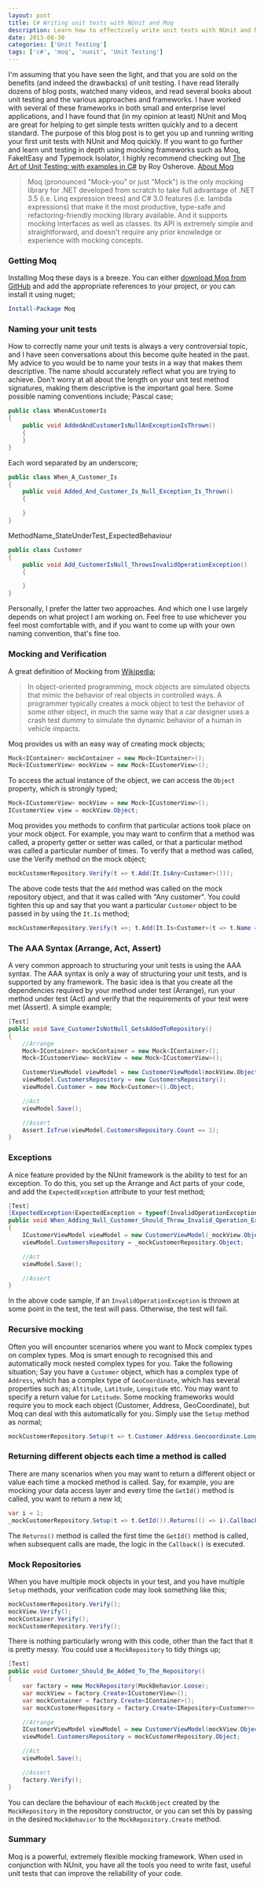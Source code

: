 ```yaml
---
layout: post
title: C# Writing unit tests with NUnit and Moq
description: Learn how to effectively write unit tests with NUnit and Moq. This tutorial covers getting started, naming conventions, best practices and more.
date: 2013-08-30
categories: ['Unit Testing']
tags: ['c#', 'moq', 'nunit', 'Unit Testing']
---
```


I'm assuming that you have seen the light, and that you are sold on the benefits (and indeed the drawbacks) of unit testing. I have read literally dozens of blog posts, watched many videos, and read several books about unit testing and the various approaches and frameworks. I have worked with several of these frameworks in both small and enterprise level applications, and I have found that (in my opinion at least) NUnit and Moq are great for helping to get simple tests written quickly and to a decent standard. The purpose of this blog post is to get you up and running writing your first unit tests with NUnit and Moq quickly. If you want to go further and learn unit testing in depth using mocking frameworks such as Moq, FakeItEasy and Typemock Isolator, I highly recommend checking out [The Art of Unit Testing: with examples in C#](http://www.amazon.co.uk/gp/product/1617290890/ref=as_li_tf_tl?ie=UTF8&camp=1634&creative=6738&creativeASIN=1617290890&linkCode=as2&tag=jprecom-21) by Roy Osherove. [About Moq](https://code.google.com/p/moq/ 'Moq')

> Moq (pronounced "Mock-you" or just "Mock") is the only mocking library for .NET developed from scratch to take full advantage of .NET 3.5 (i.e. Linq expression trees) and C# 3.0 features (i.e. lambda expressions) that make it the most productive, type-safe and refactoring-friendly mocking library available. And it supports mocking interfaces as well as classes. Its API is extremely simple and straightforward, and doesn't require any prior knowledge or experience with mocking concepts.

### Getting Moq

Installing Moq these days is a breeze. You can either [download Moq from GitHub](https://github.com/Moq/moq4 'Moq on GitHub') and add the appropriate references to your project, or you can install it using nuget;

```powershell
Install-Package Moq
```

### Naming your unit tests

How to correctly name your unit tests is always a very controversial topic, and I have seen conversations about this become quite heated in the past. My advice to you would be to name your tests in a way that makes them descriptive. The name should accurately reflect what you are trying to achieve. Don't worry at all about the length on your unit test method signatures, making them descriptive is the important goal here. Some possible naming conventions include; Pascal case;

```csharp
public class WhenACustomerIs
{
    public void AddedAndCustomerIsNullAnExceptionIsThrown()
    {
    }
}
```

Each word separated by an underscore;

```csharp
public class When_A_Customer_Is
{
    public void Added_And_Customer_Is_Null_Exception_Is_Thrown()
    {

    }
}
```

MethodName_StateUnderTest_ExpectedBehaviour

```csharp
public class Customer
{
    public void Add_CustomerIsNull_ThrowsInvalidOperationException()
    {

    }
}
```

Personally, I prefer the latter two approaches. And which one I use largely depends on what project I am working on. Feel free to use whichever you feel most comfortable with, and if you want to come up with your own naming convention, that's fine too.

### Mocking and Verification

A great definition of Mocking from [Wikipedia](http://en.wikipedia.org/wiki/Mock_object 'Mock Object');

> In object-oriented programming, mock objects are simulated objects that mimic the behavior of real objects in controlled ways. A programmer typically creates a mock object to test the behavior of some other object, in much the same way that a car designer uses a crash test dummy to simulate the dynamic behavior of a human in vehicle impacts.

Moq provides us with an easy way of creating mock objects;

```csharp
Mock<IContainer> mockContainer = new Mock<IContainer>();
Mock<ICustomerView> mockView = new Mock<ICustomerView>();
```

To access the actual instance of the object, we can access the `Object` property, which is strongly typed;

```csharp
Mock<ICustomerView> mockView = new Mock<ICustomerView>();
ICustomerView view = mockView.Object;
```

Moq provides you methods to confirm that particular actions took place on your mock object. For example, you may want to confirm that a method was called, a property getter or setter was called, or that a particular method was called a particular number of times. To verify that a method was called, use the Verify method on the mock object;

```csharp
mockCustomerRepository.Verify(t => t.Add(It.IsAny<Customer>()));
```

The above code tests that the `Add` method was called on the mock repository object, and that it was called with "Any customer". You could tighten this up and say that you want a particular `Customer` object to be passed in by using the `It.Is` method;

```csharp
mockCustomerRepository.Verify(t =>; t.Add(It.Is<Customer>(t => t.Name == "Jon")));
```

### The AAA Syntax (Arrange, Act, Assert)

A very common approach to structuring your unit tests is using the AAA syntax. The AAA syntax is only a way of structuring your unit tests, and is supported by any framework. The basic idea is that you create all the dependencies required by your method under test (Arrange), run your method under test (Act) and verify that the requirements of your test were met (Assert). A simple example;

```csharp
[Test]
public void Save_CustomerIsNotNull_GetsAddedToRepository()
{
    //Arrange
    Mock<IContainer> mockContainer = new Mock<IContainer>();
    Mock<ICustomerView> mockView = new Mock<ICustomerView>();

    CustomerViewModel viewModel = new CustomerViewModel(mockView.Object, mockContainer.Object);
    viewModel.CustomersRepository = new CustomersRepository();
    viewModel.Customer = new Mock<Customer>().Object;

    //Act
    viewModel.Save();

    //Assert
    Assert.IsTrue(viewModel.CustomersRepository.Count == 1);
}
```

### Exceptions

A nice feature provided by the NUnit framework is the ability to test for an exception. To do this, you set up the Arrange and Act parts of your code, and add the `ExpectedException` attribute to your test method;

```csharp
[Test]
[ExpectedException(ExpectedException = typeof(InvalidOperationException))]
public void When_Adding_Null_Customer_Should_Throw_Invalid_Operation_Exception()
{
    ICustomerViewModel viewModel = new CustomerViewModel(_mockView.Object, _mockContainer.Object);
    viewModel.CustomersRepository = _mockCustomerRepository.Object;

    //Act
    viewModel.Save();

    //Assert
}
```

In the above code sample, if an `InvalidOperationException` is thrown at some point in the test, the test will pass. Otherwise, the test will fail.

### Recursive mocking

Often you will encounter scenarios where you want to Mock complex types on complex types. Moq is smart enough to recognised this and automatically mock nested complex types for you. Take the following situation; Say you have a `Customer` object, which has a complex type of `Address`, which has a complex type of `GeoCoordinate`, which has several properties such as; `Altitude`, `Latitude`, `Longitude` etc. You may want to specify a return value for `Latitude`. Some mocking frameworks would require you to mock each object (Customer, Address, GeoCoordinate), but Moq can deal with this automatically for you. Simply use the `Setup` method as normal;

```csharp
mockCustomerRepository.Setup(t => t.Customer.Address.Geocoordinate.Longitude).Returns(13.92);
```

### Returning different objects each time a method is called

There are many scenarios when you may want to return a different object or value each time a mocked method is called. Say, for example, you are mocking your data access layer and every time the `GetId()` method is called, you want to return a new Id;

```csharp
var i = 1;
_mockCustomerRepository.Setup(t => t.GetId()).Returns(() => i).Callback(() => i++);
```

The `Returns()` method is called the first time the `GetId()` method is called, when subsequent calls are made, the logic in the `Callback()` is executed.

### Mock Repositories

When you have multiple mock objects in your test, and you have multiple `Setup` methods, your verification code may look something like this;

```csharp
mockCustomerRepository.Verify();
mockView.Verify();
mockContainer.Verify();
mockCustomerRepository.Verify();
```

There is nothing particularly wrong with this code, other than the fact that it is pretty messy. You could use a `MockRepository` to tidy things up;

```csharp
[Test]
public void Customer_Should_Be_Added_To_The_Repository()
{
    var factory = new MockRepository(MockBehavior.Loose);
    var mockView = factory.Create<ICustomerView>();
    var mockContainer = factory.Create<IContainer>();
    var mockCustomerRepository = factory.Create<IRepository<Customer>>();

    //Arrange
    ICustomerViewModel viewModel = new CustomerViewModel(mockView.Object, mockContainer.Object);
    viewModel.CustomersRepository = mockCustomerRepository.Object;

    //Act
    viewModel.Save();

    //Assert
    factory.Verify();
}
```

You can declare the behaviour of each `MockObject` created by the `MockRepository` in the repository constructor, or you can set this by passing in the desired `MockBehavior` to the `MockRepository.Create` method.

### Summary

Moq is a powerful, extremely flexible mocking framework. When used in conjunction with NUnit, you have all the tools you need to write fast, useful unit tests that can improve the reliability of your code.
